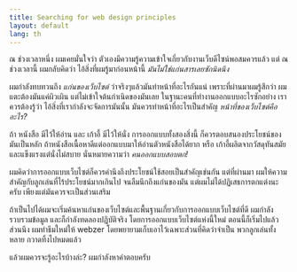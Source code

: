```yaml
---
title: Searching for web design principles
layout: default
lang: th
---
```


<p>ณ ช่วงเวลาหนึ่ง ผมเคยมั่นใจว่า ตัวเองมีความรู้ความเข้าใจเกี่ยวกับงานเว็บดีไซน์พอสมควรแล้ว แต่ ณ ช่วงเวลานี้ ผมกลับคิดว่า ไอ้สิ่งที่ผมรู้มาก่อนหน้านี้ <em>มันไม่ใช่แก่นสารเลยซักนิดนึง</em></p>
<!--break--><p>ผมกำลังทบทวนถึง <em>แก่นของเว็บไซต์</em> ว่าจริงๆแล้วมันทำหน้าที่อะไรกันแน่ เพราะที่ผ่านมาผมรู้สึกว่า ผมแตะต้องมันแค่ผิวเผิน แต่ไม่เข้าใจต้นกำเนิดของมันเลย ในฐานะคนที่ทำงานออกแบบอะไรซักอย่าง เราควรต้องรู้ว่า ไอ้สิ่งที่เรากำลังจะจัดการมันนั้น มันควรทำหน้าที่อะไรเป็นสำคัญ <em>หน้าที่ของเว็บไซต์คืออะไร?</em></p>
<p>ถ้า หนังสือ มีไว้ให้อ่าน และ เก้าอี้ มีไว้ให้นั่ง การออกแบบทั้งสองสิ่งนี้ ก็ควรตอบสนองประโยชน์ของมันเป็นหลัก ถ้าหนังสือเนื้อหาดีแต่ออกแบบมาให้อ่านตัวหนังสือได้ยาก หรือ เก้าอี้ผลิตจากวัสดุทันสมัยและแข็งแรงแต่นั่งไม่สบาย นั่นหมายความว่า <em>คนออกแบบสอบตก!</em></p>
<p>ผมคิดว่าการออกแบบเว็บไซต์ก็ควรคำนึงถึงประโยชน์ใช้สอยเป็นสำคัญเช่นกัน แต่ที่ผ่านมา ผมให้ความสำคัญกับลูกเล่นที่ไร้ประโยชน์มากเกินไป จนลืมนึกถึงแก่นของมัน แต่ผมไม่ได้ปฏิเสธการตกแต่งนะครับ เพียงแต่มันควรจะเป็นส่วนเสริม</p>
<p>ถ้าเป็นไปได้ผมจะเริ่มค้นหาแก่นของเว็บไซต์และพื้นฐานเกี่ยวกับการออกแบบเว็บไซต์ที่ดี ผมกำลังรวบรวมข้อมูล และก็กำลังทดลองปฏิบัติจริง โดยการออกแบบเว็บไซต์แห่งนี้ใหม่ ตอนนี้ก็เริ่มไปแล้วส่วนนึง ผมทำธีมใหม่ให้ webzer โดยพยายามเก็บเอาไว้เฉพาะส่วนที่คิดว่าจำเป็น พวกลูกเล่นทั้งหลาย กวาดทิ้งไปหมดแล้ว</p>
<p>แล้วผมควรจะรู้อะไรบ้างล่ะ? ผมกำลังหาคำตอบครับ</p>
